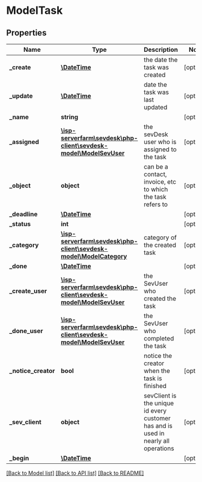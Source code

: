 # ModelTask

## Properties
Name | Type | Description | Notes
------------ | ------------- | ------------- | -------------
**_create** | [**\DateTime**](\DateTime.md) | the date the task was created | [optional] 
**_update** | [**\DateTime**](\DateTime.md) | date the task was last updated | [optional] 
**_name** | **string** |  | [optional] 
**_assigned** | [**\isp-serverfarm\sevdesk\php-client\sevdesk-model\ModelSevUser**](ModelSevUser.md) | the sevDesk user who is assigned to the task | [optional] 
**_object** | **object** | can be a contact, invoice, etc to which the task refers to | [optional] 
**_deadline** | [**\DateTime**](\DateTime.md) |  | [optional] 
**_status** | **int** |  | [optional] 
**_category** | [**\isp-serverfarm\sevdesk\php-client\sevdesk-model\ModelCategory**](ModelCategory.md) | category of the created task | [optional] 
**_done** | [**\DateTime**](\DateTime.md) |  | [optional] 
**_create_user** | [**\isp-serverfarm\sevdesk\php-client\sevdesk-model\ModelSevUser**](ModelSevUser.md) | the SevUser who created the task | [optional] 
**_done_user** | [**\isp-serverfarm\sevdesk\php-client\sevdesk-model\ModelSevUser**](ModelSevUser.md) | the SevUser who completed the task | [optional] 
**_notice_creator** | **bool** | notice the creator when the task is finished | [optional] 
**_sev_client** | **object** | sevClient is the unique id every customer has and is used in nearly all operations | [optional] 
**_begin** | [**\DateTime**](\DateTime.md) |  | [optional] 

[[Back to Model list]](../README.md#documentation-for-models) [[Back to API list]](../README.md#documentation-for-api-endpoints) [[Back to README]](../README.md)



